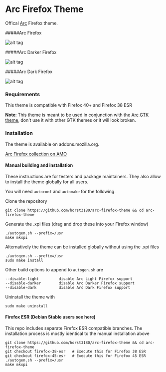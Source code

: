 # Arc Firefox Theme

Offical [Arc](https://github.com/horst3180/Arc-theme) Firefox theme.

#####Arc Firefox

![alt tag](http://i.imgur.com/UjJabE3.png)

#####Arc Darker Firefox

![alt tag](http://i.imgur.com/5fMURDp.png)

#####Arc Dark Firefox

![alt tag](http://i.imgur.com/5HuYVUl.png)


### Requirements
This theme is compatible with Firefox 40+ and Firefox 38 ESR

**Note**: This theme is meant to be used in conjunction with the [Arc GTK theme](https://github.com/horst3180/Arc-theme), don't use it with other GTK themes or it will look broken.

### Installation
The theme is available on addons.mozilla.org.

[Arc Firefox collection on AMO](https://addons.mozilla.org/en/firefox/collections/horst3180/a/)

#### Manual building and installation

These instructions are for testers and package maintainers. They also allow to install the theme globally for all users.

You will need `autoconf` and `automake` for the following.

Clone the repository

    git clone https://github.com/horst3180/arc-firefox-theme && cd arc-firefox-theme

Generate the .xpi files (drag and drop these into your Firefox window)

    ./autogen.sh --prefix=/usr
    make mkxpi

Alternatively the theme can be installed globally without using the .xpi files

    ./autogen.sh --prefix=/usr
    sudo make install

Other build options to append to `autogen.sh` are

    --disable-light         disable Arc Light Firefox support
    --disable-darker        disable Arc Darker Firefox support
    --disable-dark          disable Arc Dark Firefox support

Uninstall the theme with

    sudo make uninstall

#### Firefox ESR (Debian Stable users see here)
This repo includes separate Firefox ESR compatible branches. The installation process is mostly identical to the manual installation above

    git clone https://github.com/horst3180/arc-firefox-theme && cd arc-firefox-theme
    git checkout firefox-38-esr   # Execute this for Firefox 38 ESR
    git checkout firefox-45-esr   # Execute this for Firefox 45 ESR
    ./autogen.sh --prefix=/usr
    make mkxpi

